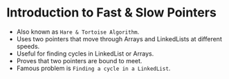 # Introduction to Fast & Slow Pointers
- Also known as `Hare & Tortoise Algorithm`.
- Uses two pointers that move through Arrays and LinkedLists at different speeds.
- Useful for finding cycles in LinkedList or Arrays.
- Proves that two pointers are bound to meet.
- Famous problem is `Finding a cycle in a LinkedList`.
